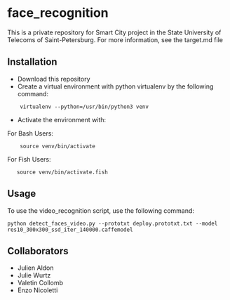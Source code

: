 # face_recognition
This is a private repository for Smart City project in the State University of Telecoms of Saint-Petersburg. For more information, see the target.md file

## Installation
* Download this repository
* Create a virtual environment with python virtualenv by the following command:
    
```
    virtualenv --python=/usr/bin/python3 venv
```
* Activate the environment with:
 
For Bash Users:
```
    source venv/bin/activate
```

For Fish Users:
 ```
    source venv/bin/activate.fish
 ```

## Usage

To use the video_recognition script, use the following command:
```
python detect_faces_video.py --prototxt deploy.prototxt.txt --model res10_300x300_ssd_iter_140000.caffemodel
```


## Collaborators
* Julien Aldon
* Julie Wurtz
* Valetin Collomb
* Enzo Nicoletti